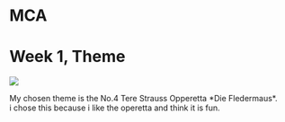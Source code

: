 <!DOCTYPE html>
<html lang="en">

<head>

<!-- Emily -->
<title> INFOST2024 </title>
    
</head>
    



  <body> 
    
# MCA

<h1> Week 1, Theme </h1>

<img src="000077490008.jpg">

<p> My chosen theme is the No.4 Tere Strauss Opperetta *Die Fledermaus*. <br>i chose this because i like the operetta and think it is fun.</p>

  
  </body>
  
  
</html>




